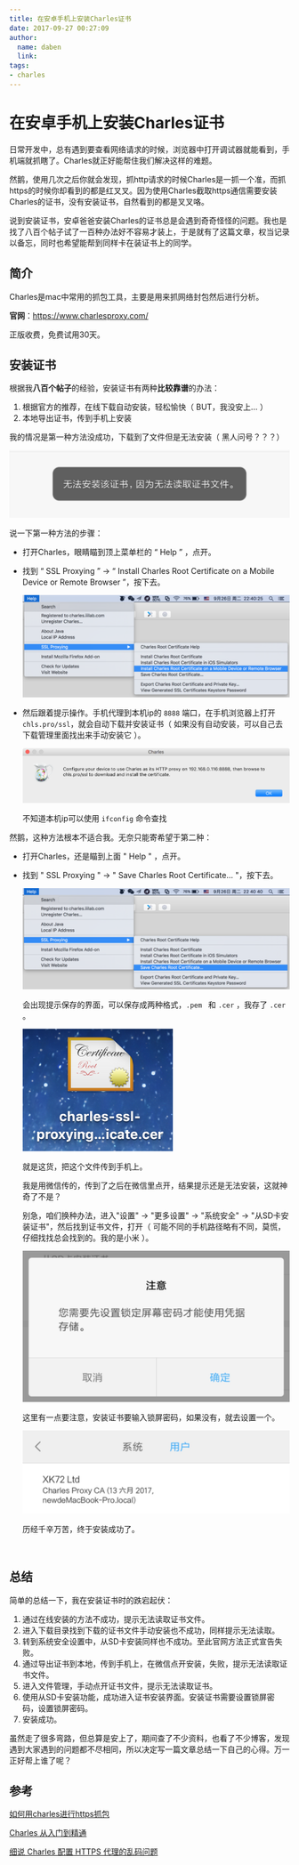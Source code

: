 ```yaml
---
title: 在安卓手机上安装Charles证书
date: 2017-09-27 00:27:09
author:
  name: daben
  link:
tags:
- charles
---
```

# 在安卓手机上安装Charles证书


日常开发中，总有遇到要查看网络请求的时候，浏览器中打开调试器就能看到，手机端就抓瞎了。Charles就正好能帮住我们解决这样的难题。

然鹅，使用几次之后你就会发现，抓http请求的时候Charles是一抓一个准，而抓https的时候你却看到的都是红叉叉。因为使用Charles截取https通信需要安装Charles的证书，没有安装证书，自然看到的都是叉叉咯。

说到安装证书，安卓爸爸安装Charles的证书总是会遇到奇奇怪怪的问题。我也是找了八百个帖子试了一百种办法好不容易才装上，于是就有了这篇文章，权当记录以备忘，同时也希望能帮到同样卡在装证书上的同学。



## 简介

Charles是mac中常用的抓包工具，主要是用来抓网络封包然后进行分析。

**官网**：https://www.charlesproxy.com/

正版收费，免费试用30天。



## 安装证书

根据我**八百个帖子**的经验，安装证书有两种**比较靠谱**的办法：

1. 根据官方的推荐，在线下载自动安装，轻松愉快（ BUT，我没安上… ）
2. 本地导出证书，传到手机上安装

我的情况是第一种方法没成功，下载到了文件但是无法安装（ 黑人问号？？？）

![安装失败](../images/charles/4.jpeg)

说一下第一种方法的步骤：

- 打开Charles，眼睛瞄到顶上菜单栏的 “ Help ” ，点开。

- 找到 “ SSL Proxying ”  ->   “ Install Charles Root Certificate on a Mobile Device or Remote Browser ”，按下去。

  ![方法一步骤](../images/charles/1.png)

- 然后跟着提示操作。手机代理到本机ip的 `8888` 端口，在手机浏览器上打开`chls.pro/ssl`，就会自动下载并安装证书（ 如果没有自动安装，可以自己去下载管理里面找出来手动安装它 ）。

  ![charles提示](../images/charles/3.png)

  不知道本机ip可以使用 `ifconfig` 命令查找

然鹅，这种方法根本不适合我。无奈只能寄希望于第二种：

- 打开Charles，还是瞄到上面 " Help " ，点开。

- 找到 " SSL Proxying "  ->  " Save Charles Root Certificate… "，按下去。

  ![](../images/charles/2.png)

  会出现提示保存的界面，可以保存成两种格式，`.pem ` 和 `.cer` ，我存了 `.cer` 。

  ![](../images/charles/6.png)

  就是这货，把这个文件传到手机上。

  我是用微信传的，传到了之后在微信里点开，结果提示还是无法安装，这就神奇了不是？

  别急，咱们换种办法，进入"设置" -> "更多设置" -> "系统安全" -> "从SD卡安装证书"，然后找到证书文件，打开（ 可能不同的手机路径略有不同，莫慌，仔细找找总会找到的。我的是小米 ）。

  ![](../images/charles/8.jpeg)

  这里有一点要注意，安装证书要输入锁屏密码，如果没有，就去设置一个。

  ![](../images/charles/9.jpeg)

  历经千辛万苦，终于安装成功了。

  ​

## 总结

简单的总结一下，我在安装证书时的跌宕起伏：

1. 通过在线安装的方法不成功，提示无法读取证书文件。
2. 进入下载目录找到下载的证书文件手动安装也不成功，同样提示无法读取。
3. 转到系统安全设置中，从SD卡安装同样也不成功。至此官网方法正式宣告失败。
4. 通过导出证书到本地，传到手机上，在微信点开安装，失败，提示无法读取证书文件。
5. 进入文件管理，手动点开证书文件，提示无法读取证书。
6. 使用从SD卡安装功能，成功进入证书安装界面。安装证书需要设置锁屏密码，设置锁屏密码。
7. 安装成功。



虽然走了很多弯路，但总算是安上了，期间查了不少资料，也看了不少博客，发现遇到大家遇到的问题都不尽相同，所以决定写一篇文章总结一下自己的心得。万一正好帮上谁了呢？



## 参考

[如何用charles进行https抓包](http://www.jianshu.com/p/923eca294579)

[Charles 从入门到精通](http://blog.devtang.com/2015/11/14/charles-introduction/)

[细说 Charles 配置 HTTPS 代理的乱码问题](https://malcolmyu.github.io/2017/02/26/Dive-into-Charles-HTTPS-Proxying/)

